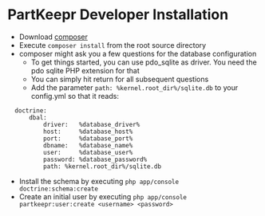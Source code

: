 # PartKeepr Developer Installation

* Download [composer](https://getcomposer.org/)
* Execute `composer install` from the root source directory
* composer might ask you a few questions for the database configuration
  * To get things started, you can use pdo_sqlite as driver. You need the pdo sqlite PHP extension for that
  * You can simply hit return for all subsequent questions
  * Add the parameter `path: %kernel.root_dir%/sqlite.db`  to your config.yml so that it reads:
```
  doctrine:
      dbal:
          driver:   %database_driver%
          host:     %database_host%
          port:     %database_port%
          dbname:   %database_name%
          user:     %database_user%
          password: %database_password%
          path: %kernel.root_dir%/sqlite.db
```
* Install the schema by executing `php app/console doctrine:schema:create`
* Create an initial user by executing `php app/console partkeepr:user:create <username> <password>`